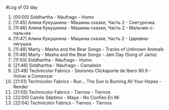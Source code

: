 #Log of 03 day

1. [00:00] Siddhartha - Náufrago - Humo
1. [11:45] Алина Кукушкина - Машины сказки, Часть 2 - Снегурочка
1. [11:46] Алина Кукушкина - Машины сказки, Часть 2 - Мальчик-с-пальчик
1. [11:47] Алина Кукушкина - Машины сказки, Часть 2 - Царевна-лягушка
1. [11:48] Marty - Masha and the Bear Songs - Tracks of Unknown Animals
1. [11:49] Marty - Masha and the Bear Songs - Jam Day (Song of Jams)
1. [11:50] Siddhartha - Náufrago - Humo
1. [21:46] Siddhartha - Náufrago - Camaleón
1. [21:49] Technicolor Fabrics - Sesiones Clickaporte de Ibero 90.9 - Volver a Comenzar
1. [21:51] Technicolor Fabrics - Run... The Sun Is Burning All Your Hopes - Render
1. [21:55] Technicolor Fabrics - Tiernos - Tiernos
1. [22:00] Camilo Séptimo - Maya - No Confíes En Mí
1. [22:04] Technicolor Fabrics - Tiernos - Tiernos
